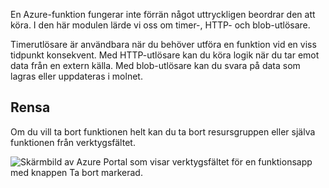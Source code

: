 En Azure-funktion fungerar inte förrän något uttryckligen beordrar den att köra. I den här modulen lärde vi oss om timer-, HTTP- och blob-utlösare.

Timerutlösare är användbara när du behöver utföra en funktion vid en viss tidpunkt konsekvent. Med HTTP-utlösare kan du köra logik när du tar emot data från en extern källa. Med blob-utlösare kan du svara på data som lagras eller uppdateras i molnet.

## <a name="cleanup"></a>Rensa

Om du vill ta bort funktionen helt kan du ta bort resursgruppen eller själva funktionen från verktygsfältet.

![Skärmbild av Azure Portal som visar verktygsfältet för en funktionsapp med knappen Ta bort markerad.](../media/6-delete-function.png)
